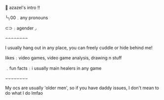 🍎  azazel's intro !!

╰╮00﹒any pronouns

⊂⊃﹕agender ◞


⌢⌢⌢⌢⌢⌢⌢⌢

I usually hang out in any place, you can freely cuddle or hide behind me!

likes﹕video games, video game analysis, drawing n stuff

﹒fun facts﹕i usually main healers in any game

⌣⌣⌣⌣⌣⌣⌣⌣

My ocs are usually 'older men', so if you have daddy issues, I don't mean to do what I do lmfao
